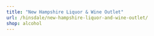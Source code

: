 ```yaml
---
title: "New Hampshire Liquor & Wine Outlet"
url: /hinsdale/new-hampshire-liquor-and-wine-outlet/
shop: alcohol
---
```

